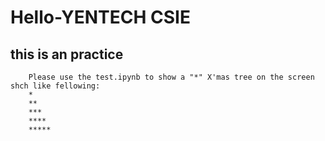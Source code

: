 # Hello-YENTECH CSIE
this is an practice
-------------------
        Please use the test.ipynb to show a "*" X'mas tree on the screen shch like fellowing:
        *
        **
        ***
        ****
        *****

